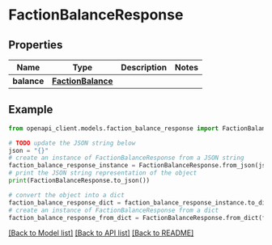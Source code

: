 # FactionBalanceResponse


## Properties

Name | Type | Description | Notes
------------ | ------------- | ------------- | -------------
**balance** | [**FactionBalance**](FactionBalance.md) |  | 

## Example

```python
from openapi_client.models.faction_balance_response import FactionBalanceResponse

# TODO update the JSON string below
json = "{}"
# create an instance of FactionBalanceResponse from a JSON string
faction_balance_response_instance = FactionBalanceResponse.from_json(json)
# print the JSON string representation of the object
print(FactionBalanceResponse.to_json())

# convert the object into a dict
faction_balance_response_dict = faction_balance_response_instance.to_dict()
# create an instance of FactionBalanceResponse from a dict
faction_balance_response_from_dict = FactionBalanceResponse.from_dict(faction_balance_response_dict)
```
[[Back to Model list]](../README.md#documentation-for-models) [[Back to API list]](../README.md#documentation-for-api-endpoints) [[Back to README]](../README.md)


